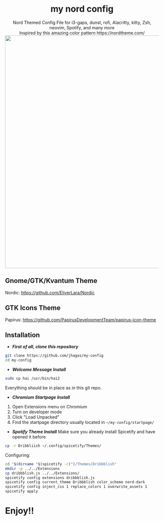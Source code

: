 <h1 align="center">my nord config</h1>

<div align="center">
Nord Themed Config File for i3-gaps, dunst, rofi, Alacritty, kitty, Zsh, neovim, Spotify, and many more<br>
  Inspired by this amazing color pattern https://nordtheme.com/<br>
<img src="https://github.com/jhagas/my-config/raw/main/Screenshot/3.png" width="763">
</div>

## Gnome/GTK/Kvantum Theme
Nordic: https://github.com/EliverLara/Nordic

## GTK Icons Theme
Papirus: https://github.com/PapirusDevelopmentTeam/papirus-icon-theme

## Installation
- ***First of all, clone this repository***
```bash
git clone https://github.com/jhagas/my-config
cd my-config
```

- ***Welcome Message Install***
```bash
sudo cp hai /usr/bin/hai2
```

Everything should be in place as in this git repo.


- ***Chromium Startpage Install***
1. Open Extensions menu on Chromium
2. Turn on developer mode
3. Click "Load Unpacked"
4. Find the startpage directory
usually located in
```~/my-config/startpage/```

- ***Spotify Theme Install***
Make sure you already install Spicetify and have opened it before
```bash
cp -r Dribbliish ~/.config/spicetify/Themes/
```
Configuring:
```bash
cd "$(dirname "$(spicetify -c)")/Themes/Dribbblish"
mkdir -p ../../Extensions
cp dribbblish.js ../../Extensions/
spicetify config extensions dribbblish.js
spicetify config current_theme Dribbblish color_scheme nord-dark
spicetify config inject_css 1 replace_colors 1 overwrite_assets 1
spicetify apply
```

# Enjoy!!
